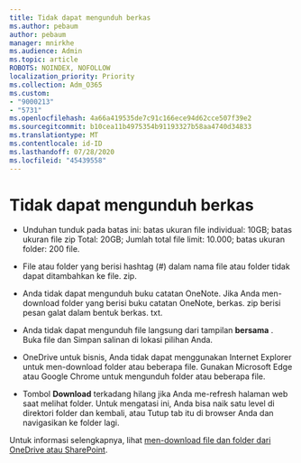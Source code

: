 ```yaml
---
title: Tidak dapat mengunduh berkas
ms.author: pebaum
author: pebaum
manager: mnirkhe
ms.audience: Admin
ms.topic: article
ROBOTS: NOINDEX, NOFOLLOW
localization_priority: Priority
ms.collection: Adm_O365
ms.custom:
- "9000213"
- "5731"
ms.openlocfilehash: 4a66a419535de7c91c166ece94d62cce507f39e2
ms.sourcegitcommit: b10cea11b4975354b91193327b58aa4740d34833
ms.translationtype: MT
ms.contentlocale: id-ID
ms.lasthandoff: 07/28/2020
ms.locfileid: "45439558"
---
```

# <a name="unable-to-download-files"></a>Tidak dapat mengunduh berkas

- Unduhan tunduk pada batas ini: batas ukuran file individual: 10GB; batas ukuran file zip Total: 20GB; Jumlah total file limit: 10.000; batas ukuran folder: 200 file.
- File atau folder yang berisi hashtag (#) dalam nama file atau folder tidak dapat ditambahkan ke file. zip.  
    
- Anda tidak dapat mengunduh buku catatan OneNote. Jika Anda men-download folder yang berisi buku catatan OneNote, berkas. zip berisi pesan galat dalam bentuk berkas. txt.  
    
- Anda tidak dapat mengunduh file langsung dari tampilan **bersama** . Buka file dan Simpan salinan di lokasi pilihan Anda.  
    
- OneDrive untuk bisnis, Anda tidak dapat menggunakan Internet Explorer untuk men-download folder atau beberapa file. Gunakan Microsoft Edge atau Google Chrome untuk mengunduh folder atau beberapa file.  
    
- Tombol **Download** terkadang hilang jika Anda me-refresh halaman web saat melihat folder. Untuk mengatasi ini, Anda bisa naik satu level di direktori folder dan kembali, atau Tutup tab itu di browser Anda dan navigasikan ke folder lagi.  
    
Untuk informasi selengkapnya, lihat [men-download file dan folder dari OneDrive atau SharePoint](https://support.office.com/article/download-files-and-folders-from-onedrive-or-sharepoint-5c7397b7-19c7-4893-84fe-d02e8fa5df05).